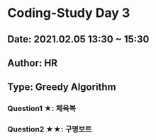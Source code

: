 # Coding-Study Day 3
## Date: 2021.02.05 13:30 ~ 15:30
## Author: HR

## Type: Greedy Algorithm
### Question1 ★: 체육복 
### Question2 ★★: 구명보트 
